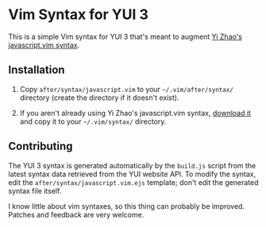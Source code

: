 Vim Syntax for YUI 3
====================

This is a simple Vim syntax for YUI 3 that's meant to augment [Yi Zhao's
javascript.vim syntax](http://www.vim.org/scripts/script.php?script_id=1491).

Installation
------------

1. Copy `after/syntax/javascript.vim` to your `~/.vim/after/syntax/` directory
   (create the directory if it doesn't exist).

2. If you aren't already using Yi Zhao's javascript.vim syntax,
   [download it](http://www.vim.org/scripts/script.php?script_id=1491) and copy
   it to your `~/.vim/syntax/` directory.

Contributing
------------

The YUI 3 syntax is generated automatically by the `build.js` script from the
latest syntax data retrieved from the YUI website API. To modify the syntax,
edit the `after/syntax/javascript.vim.ejs` template; don't edit the generated
syntax file itself.

I know little about vim syntaxes, so this thing can probably be improved.
Patches and feedback are very welcome.
